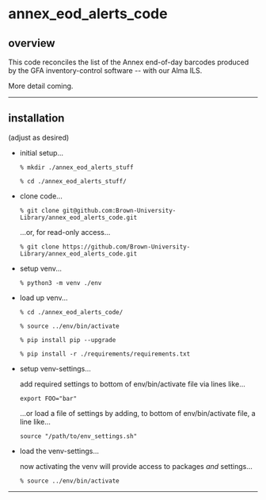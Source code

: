 # annex_eod_alerts_code

## overview

This code reconciles the list of the Annex end-of-day barcodes produced by the GFA inventory-control software -- with our Alma ILS.

More detail coming.

---

## installation

(adjust as desired)

- initial setup...

    ```
    % mkdir ./annex_eod_alerts_stuff

    % cd ./annex_eod_alerts_stuff/
    ```

- clone code...

    ```
    % git clone git@github.com:Brown-University-Library/annex_eod_alerts_code.git
    ```

    ...or, for read-only access...

    ```
    % git clone https://github.com/Brown-University-Library/annex_eod_alerts_code.git
    ```

- setup venv...

    ```
    % python3 -m venv ./env
    ```

- load up venv...

    ```
    % cd ./annex_eod_alerts_code/

    % source ../env/bin/activate

    % pip install pip --upgrade

    % pip install -r ./requirements/requirements.txt
    ```

- setup venv-settings...

    add required settings to bottom of env/bin/activate file via lines like...

    `export FOO="bar"`

    ...or load a file of settings by adding, to  bottom of env/bin/activate file, a line like...

    `source "/path/to/env_settings.sh"`

- load the venv-settings...

    now activating the venv will provide access to packages _and_ settings...

    ```
    % source ../env/bin/activate
    ```

---
